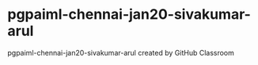 # pgpaiml-chennai-jan20-sivakumar-arul
pgpaiml-chennai-jan20-sivakumar-arul created by GitHub Classroom
